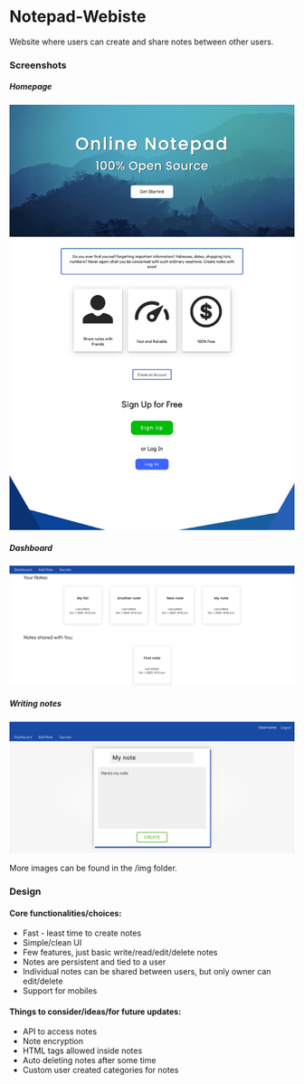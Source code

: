 # Notepad-Webiste
Website where users can create and share notes between other users.

### Screenshots

##### Homepage 
![homepage](./img/homepage.png)

##### Dashboard
![dashboard](./img/dashboard.png)

##### Writing notes
![dashboard](./img/note_creation.png)

More images can be found in the /img folder.

### Design
#### Core functionalities/choices:
<ul>
    <li> Fast - least time to create notes </li>
    <li> Simple/clean UI </li>
    <li> Few features, just basic write/read/edit/delete notes </li>
    <li> Notes are persistent and tied to a user </li>
    <li> Individual notes can be shared between users, but only owner can edit/delete </li>
    <li> Support for mobiles </li>
</ul>

#### Things to consider/ideas/for future updates:
<ul>
    <li> API to access notes</li>
    <li> Note encryption </li>
    <li> HTML tags allowed inside notes </li>
    <li> Auto deleting notes after some time </li>
    <li> Custom user created categories for notes </li>
</ul>
